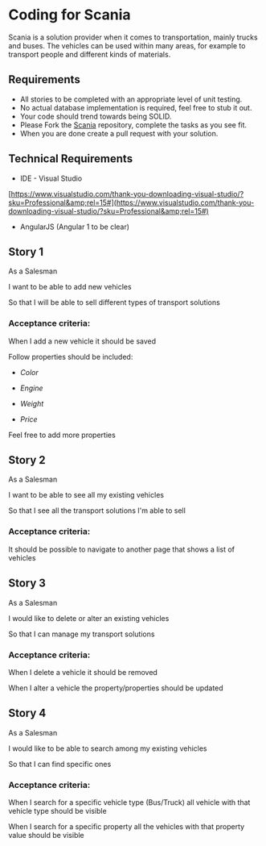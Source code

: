 # Coding for Scania

Scania is a solution provider when it comes to transportation, mainly trucks and buses. 
The vehicles can be used within many areas, for example to transport people and different kinds of materials.

## Requirements

- All stories to be completed with an appropriate level of unit testing.
- No actual database implementation is required, feel free to stub it out.
- Your code should trend towards being SOLID.
- Please Fork the [Scania](https://github.com/Hjelm11/Scania) repository, complete the tasks as you see fit.
- When you are done create a pull request with your solution.

## Technical Requirements

- IDE - Visual Studio

[https://www.visualstudio.com/thank-you-downloading-visual-studio/?sku=Professional&amp;rel=15#](https://www.visualstudio.com/thank-you-downloading-visual-studio/?sku=Professional&amp;rel=15#)

- AngularJS (Angular 1 to be clear)

##  Story 1

As a Salesman

I want to be able to add new vehicles

So that I will be able to sell different types of transport solutions

### Acceptance criteria:

When I add a new vehicle it should be saved

Follow properties should be included:

- _Color_

- _Engine_

- _Weight_

- _Price_

Feel free to add more properties

## Story 2

As a Salesman

I want to be able to see all my existing vehicles

So that I see all the transport solutions I&#39;m able to sell

### Acceptance criteria:

It should be possible to navigate to another page that shows a list of vehicles

## Story 3

As a Salesman

I would like to delete or alter an existing vehicles

So that I can manage my transport solutions

### Acceptance criteria:

When I delete a vehicle it should be removed

When I alter a vehicle the property/properties should be updated

## Story 4

As a Salesman

I would like to be able to search among my existing vehicles

So that I can find specific ones

### Acceptance criteria:

When I search for a specific vehicle type (Bus/Truck) all vehicle with that vehicle type should be visible

When I search for a specific property all the vehicles with that property value should be visible
